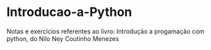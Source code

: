 # Introducao-a-Python
Notas e exercícios referentes ao livro: Introdução a progamação com python, do Nilo Ney Coutinho Menezes
